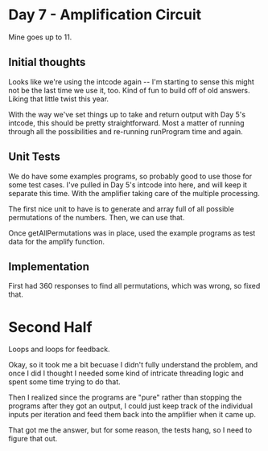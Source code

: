 # Day 7 - Amplification Circuit

Mine goes up to 11.

## Initial thoughts

Looks like we're using the intcode again -- I'm starting to sense this might not be the last time we use it, too. Kind of fun to build off of old answers. Liking that little twist this year.

With the way we've set things up to take and return output with Day 5's intcode, this should be pretty straightforward. Most a matter of running through all the possibilities and re-running runProgram time and again.

## Unit Tests

We do have some examples programs, so probably good to use those for some test cases. I've pulled in Day 5's intcode into here, and will keep it separate this time. With the amplifier taking care of the multiple processing.

The first nice unit to have is to generate and array full of all possible permutations of the numbers. Then, we can use that.

Once getAllPermutations was in place, used the example programs as test data for the amplify function.

## Implementation

First had 360 responses to find all permutations, which was wrong, so fixed that.

# Second Half

Loops and loops for feedback.

Okay, so it took me a bit becuase I didn't fully understand the problem, and once I did I thought I needed some kind of intricate threading logic and spent some time trying to do that.

Then I realized since the programs are "pure" rather than stopping the programs after they got an output, I could just keep track of the individual inputs per iteration and feed them back into the amplifier when it came up.

That got me the answer, but for some reason, the tests hang, so I need to figure that out.


